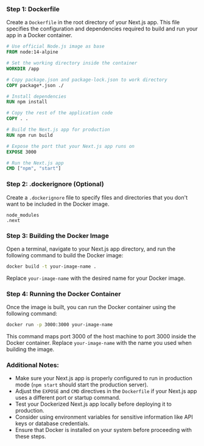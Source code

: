 
### Step 1: Dockerfile

Create a `Dockerfile` in the root directory of your Next.js app. This file specifies the configuration and dependencies required to build and run your app in a Docker container.

```Dockerfile
# Use official Node.js image as base
FROM node:14-alpine

# Set the working directory inside the container
WORKDIR /app

# Copy package.json and package-lock.json to work directory
COPY package*.json ./

# Install dependencies
RUN npm install

# Copy the rest of the application code
COPY . .

# Build the Next.js app for production
RUN npm run build

# Expose the port that your Next.js app runs on
EXPOSE 3000

# Run the Next.js app
CMD ["npm", "start"]
```

### Step 2: .dockerignore (Optional)

Create a `.dockerignore` file to specify files and directories that you don't want to be included in the Docker image.

```plaintext
node_modules
.next
```

### Step 3: Building the Docker Image

Open a terminal, navigate to your Next.js app directory, and run the following command to build the Docker image:

```bash
docker build -t your-image-name .
```

Replace `your-image-name` with the desired name for your Docker image.

### Step 4: Running the Docker Container

Once the image is built, you can run the Docker container using the following command:

```bash
docker run -p 3000:3000 your-image-name
```

This command maps port 3000 of the host machine to port 3000 inside the Docker container. Replace `your-image-name` with the name you used when building the image.

### Additional Notes:

- Make sure your Next.js app is properly configured to run in production mode (`npm start` should start the production server).
- Adjust the `EXPOSE` and `CMD` directives in the `Dockerfile` if your Next.js app uses a different port or startup command.
- Test your Dockerized Next.js app locally before deploying it to production.
- Consider using environment variables for sensitive information like API keys or database credentials.
- Ensure that Docker is installed on your system before proceeding with these steps.
